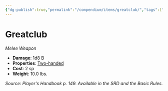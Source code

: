 ```yaml
---
{"dg-publish":true,"permalink":"/compendium/items/greatclub/","tags":["compendium/src/5e/phb","item/property/two-handed","item/weapon/simple/melee"]}
---
```


# Greatclub
*Melee Weapon*  

- **Damage**: 1d8 B
- **Properties**: [Two-handed](rules/item-properties.md#Two-handed)
- **Cost**: 2 sp
- **Weight**: 10.0 lbs.

*Source: Player's Handbook p. 149. Available in the SRD and the Basic Rules.*